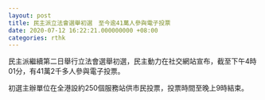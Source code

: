 ```yaml
---
layout: post
title: 民主派立法會選舉初選　至今逾41萬人參與電子投票
date: 2020-07-12 16:22:21.000000000 +08:00
categories: rthk
---
```


民主派繼續第二日舉行立法會選舉初選，民主動力在社交網站宣布，截至下午4時01分，有41萬2千多人參與電子投票。

初選主辦單位在全港設約250個服務站供市民投票，投票時間至晚上9時結束。
